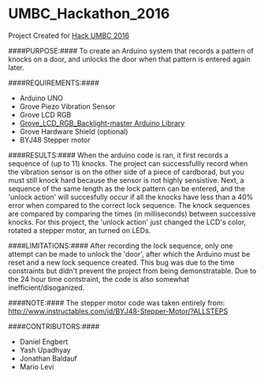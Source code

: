 # UMBC_Hackathon_2016
Project Created for [Hack UMBC 2016](https://hackumbc.org/)

####PURPOSE:####
To create an Arduino system that records a pattern of knocks on a door, and unlocks the door when that pattern is entered again later.

####REQUIREMENTS:####
* Arduino UNO
* Grove Piezo Vibration Sensor
* Grove LCD RGB
* [Grove_LCD_RGB_Backlight-master Arduino Library](https://github.com/Seeed-Studio/Grove_LCD_RGB_Backlight)
* Grove Hardware Shield (optional)
* BYJ48 Stepper motor

####RESULTS:####
When the arduino code is ran, it first records a sequence of (up to 11) knocks.  The project can successfullly record when the vibration sensor is on the other side of a piece of cardborad, but you must still knock hard because the sensor is not highly sensistive.  Next, a sequence of the same length as the lock pattern can be entered, and the 'unlock action' will succesfully occur if all the knocks have less than a 40% error when compared to the correct lock sequence.
The knock sequences are compared by comparing the times (in milliseconds) between successive knocks.
For this project, the 'unlock action' just changed the LCD's color, rotated a stepper motor, an turned on LEDs.

####LIMITATIONS:####
After recording the lock sequence, only one attempt can be made to unlock the 'door', after which the Arduino must be reset and a new lock sequence created.  This bug was due to the time constraints but didn't prevent the project from being demonstratable.  Due to the 24 hour time contstraint, the code is also somewhat inefficient/disoganized.

####NOTE:####
The stepper motor code was taken entirely from: http://www.instructables.com/id/BYJ48-Stepper-Motor/?ALLSTEPS

####CONTRIBUTORS:####
* Daniel Engbert
* Yash Upadhyay
* Jonathan Baldauf
* Mario Levi
